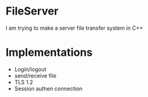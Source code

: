 # FileServer

I am trying to make a server file transfer system in C++ 

# Implementations

* Login/logout
* send/receive file
* TLS 1.2
* Session authen connection


